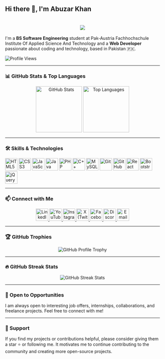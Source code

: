 ## Hi there 👋, I'm Abuzar Khan

<div align="center">
  <h1>
    <a href="https://github.com/Abuzar-Khan2023">
      <img src="https://readme-typing-svg.demolab.com?font=Fira+Code&weight=600&size=24&duration=3000&pause=500&color=00FF00&center=true&vCenter=true&width=500&height=30&lines=Hi,+I'm+Abuzar+Khan;A+Passionate+Web+Developer;A+BS+Software+Engineering+Student;Always+Learning+and+Improving!">
    </a>
  </h1>
</div>

I'm a **BS Software Engineering** student at Pak-Austria Fachhochschule Institute Of Applied Science And Technology and a **Web Developer** passionate about coding and technology, based in Pakistan 🇵🇰.

![Profile Views](https://komarev.com/ghpvc/?username=abuzarkhanse&color=brightgreen)

---

### 📊 GitHub Stats & Top Languages

<div align="center">
  <img src="https://github-readme-stats.vercel.app/api?username=abuzarkhanse&hide_title=false&hide_rank=false&show_icons=true&include_all_commits=true&count_private=true&theme=dracula&locale=en&hide_border=false" height="150" alt="GitHub Stats" />
  <img src="https://github-readme-stats.vercel.app/api/top-langs/?username=abuzarkhanse&layout=compact&card_width=320&langs_count=5&theme=dracula&hide_border=false" height="150" alt="Top Languages" />
</div>

---

### 🛠️ Skills & Technologies

<div align="left">
  <img src="https://cdn.jsdelivr.net/gh/devicons/devicon/icons/html5/html5-original.svg" height="40" alt="HTML5" title="HTML5" />
  <img src="https://cdn.jsdelivr.net/gh/devicons/devicon/icons/css3/css3-original.svg" height="40" alt="CSS3" title="CSS3" />
  <img src="https://cdn.jsdelivr.net/gh/devicons/devicon/icons/javascript/javascript-original.svg" height="40" alt="JavaScript" title="JavaScript" />
  <img src="https://cdn.jsdelivr.net/gh/devicons/devicon/icons/java/java-original.svg" height="40" alt="Java" title="Java" />
  <img src="https://cdn.jsdelivr.net/gh/devicons/devicon/icons/php/php-original.svg" height="40" alt="PHP" title="PHP" />
  <img src="https://cdn.jsdelivr.net/gh/devicons/devicon/icons/cplusplus/cplusplus-original.svg" height="40" alt="C++" title="C++" />
  <img src="https://cdn.jsdelivr.net/gh/devicons/devicon/icons/mysql/mysql-original.svg" height="40" alt="MySQL" title="MySQL" />
  <img src="https://cdn.jsdelivr.net/gh/devicons/devicon/icons/git/git-original.svg" height="40" alt="Git" title="Git" />
  <img src="https://cdn.jsdelivr.net/gh/devicons/devicon/icons/github/github-original.svg" height="40" alt="GitHub" title="GitHub" />
  <img src="https://cdn.jsdelivr.net/gh/devicons/devicon/icons/react/react-original.svg" height="40" alt="React" title="React" />
  <img src="https://cdn.jsdelivr.net/gh/devicons/devicon/icons/bootstrap/bootstrap-original.svg" height="40" alt="Bootstrap" title="Bootstrap" />
  <img src="https://cdn.jsdelivr.net/gh/devicons/devicon/icons/jquery/jquery-original.svg" height="40" alt="jQuery" title="jQuery" />
</div>

---

### 📫 Connect with Me

<div align="center">
  <a href="https://www.linkedin.com/in/abuzarkhan-pakistan/" target="_blank">
    <img src="https://cdn.jsdelivr.net/gh/devicons/devicon/icons/linkedin/linkedin-original.svg" height="40" alt="LinkedIn" />
  </a>
  <a href="https://www.youtube.com/@AbuzarKhanSE" target="_blank">
    <img src="https://cdn.jsdelivr.net/gh/devicons/devicon/icons/youtube/youtube-original.svg" height="40" alt="YouTube" />
  </a>
  <a href="https://www.instagram.com/abuzarkhanse" target="_blank">
    <img src="https://cdn.jsdelivr.net/gh/devicons/devicon/icons/instagram/instagram-original.svg" height="40" alt="Instagram" />
  </a>
  <a href="https://x.com/abuzarkhanse" target="_blank">
    <img src="https://cdn.jsdelivr.net/gh/devicons/devicon/icons/twitter/twitter-original.svg" height="40" alt="X (Twitter)" />
  </a>
  <a href="https://www.facebook.com/AbuzarKhan9900" target="_blank">
    <img src="https://cdn.jsdelivr.net/gh/devicons/devicon/icons/facebook/facebook-original.svg" height="40" alt="Facebook" />
  </a>
  <a href="https://discord.gg/abuzarkhanse" target="_blank">
    <img src="https://cdn.jsdelivr.net/gh/devicons/devicon/icons/discord/discord-original.svg" height="40" alt="Discord" />
  </a>
  <a href="mailto:mrabuzar459@gmail.com" target="_blank">
    <img src="https://cdn.jsdelivr.net/gh/devicons/devicon/icons/google/google-original.svg" height="40" alt="Email" />
  </a>
</div>

---

### 🏆 GitHub Trophies

<div align="center">
  <img src="https://github-profile-trophy.vercel.app/?username=abuzarkhanse&theme=radical&no-frame=false&no-bg=true&margin-w=4" alt="GitHub Profile Trophy" />
</div>

---

### 🔥 GitHub Streak Stats

<div align="center">
  <img src="https://github-readme-streak-stats.herokuapp.com/?user=abuzarkhanse&theme=black-ice&hide_border=true&stroke=0000&background=00000000" alt="GitHub Streak Stats" />
</div>

---

### 🤝 Open to Opportunities

I am always open to interesting job offers, internships, collaborations, and freelance projects. Feel free to connect with me!

---

### 🌟 Support

If you find my projects or contributions helpful, please consider giving them a star ⭐ or following me. It motivates me to continue contributing to the community and creating more open-source projects.

